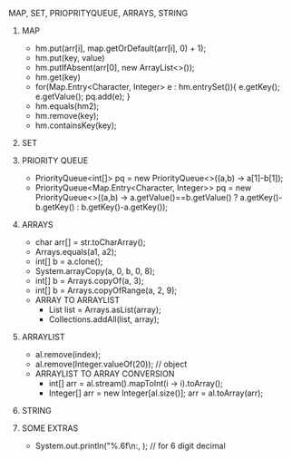 MAP, SET, PRIOPRITYQUEUE, ARRAYS, STRING

1) MAP
    - hm.put(arr[i], map.getOrDefault(arr[i], 0) + 1);
    - hm.put(key, value)
    - hm.putIfAbsent(arr[0], new ArrayList<>());
    - hm.get(key)
    - for(Map.Entry<Character, Integer> e : hm.entrySet()){
            e.getKey();
            e.getValue();
            pq.add(e);
        }
    - hm.equals(hm2);
    - hm.remove(key);
    - hm.containsKey(key);


2) SET


3) PRIORITY QUEUE
    - PriorityQueue<int[]> pq = new PriorityQueue<>((a,b) -> a[1]-b[1]);
    - PriorityQueue<Map.Entry<Character, Integer>> pq = new PriorityQueue<>((a,b) -> a.getValue()==b.getValue() ? a.getKey()-b.getKey() : b.getKey()-a.getKey());
    

 4) ARRAYS
    - char arr[] = str.toCharArray();
    - Arrays.equals(a1, a2);
    - int[] b = a.clone();
    - System.arrayCopy(a, 0, b, 0, 8);
    - int[] b = Arrays.copyOf(a, 3);
    - int[] b = Arrays.copyOfRange(a, 2, 9);
    - ARRAY TO ARRAYLIST
        - List<String> list = Arrays.asList(array);
        - Collections.addAll(list, array);


 5) ARRAYLIST
    - al.remove(index);
    - al.remove(Integer.valueOf(20)); // object
    - ARRAYLIST TO ARRAY CONVERSION
        - int[] arr = al.stream().mapToInt(i -> i).toArray();
        - Integer[] arr = new Integer[al.size()];
          arr = al.toArray(arr);


 6) STRING


 7) SOME EXTRAS
      - System.out.println("%.6f\n:,   );  // for 6 digit decimal
